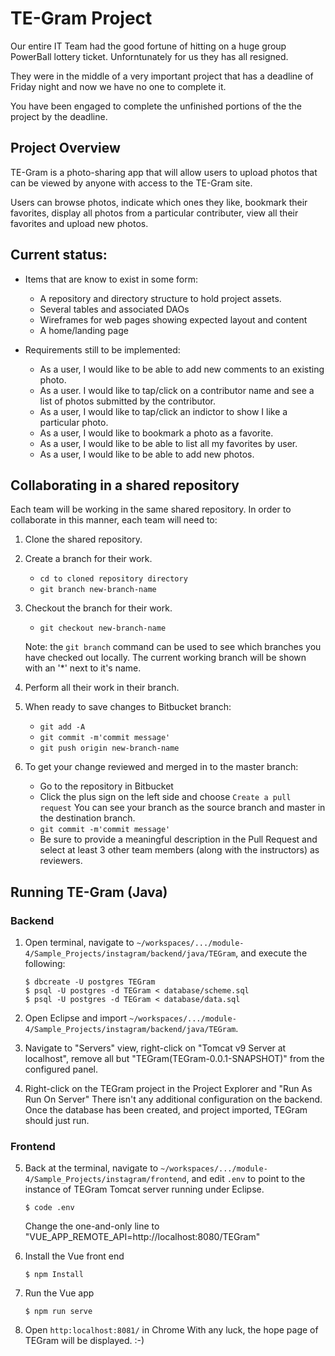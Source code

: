 # TE-Gram Project

Our entire IT Team had the good fortune of hitting on a huge group PowerBall lottery ticket.  Unforntunately for us they has all resigned.

They were in the middle of a very important project that has a deadline of Friday night and now we have no one to complete it.

You have been engaged to complete the unfinished portions of the the project by the deadline.

## Project Overview

TE-Gram is a photo-sharing app that will allow users to upload photos that can be viewed by anyone with access to the TE-Gram site.

Users can browse photos, indicate which ones they like, bookmark their favorites, display all photos from a particular contributer, view all their favorites and upload new photos.

## Current status:

* Items that are know to exist in some form:
  * A repository and directory structure to hold project assets.
  * Several tables and associated DAOs  
  * Wireframes for web pages showing expected layout and content
  *  A home/landing page
  
* Requirements still to be implemented:
  *  As a user, I would like to be able to add new comments to an existing photo.
  *  As a user. I would like to tap/click on a contributor name and see a list of photos submitted by the contributor.
  *  As a user, I would like to tap/click an indictor to show I like a particular photo.
  *  As a user, I would like to bookmark a photo as a favorite.
  *  As a user, I would like to be able to list all my favorites by user.
  *  As a user, I would like to be able to add new photos.

## Collaborating in a shared repository

Each team will be working in the same shared repository.  In order to collaborate in this manner, each team will need to:

1. Clone the shared repository.
2. Create a branch for their work.
   - ```cd to cloned repository directory```
   - ```git branch new-branch-name```  
3. Checkout the branch for their work.
   - ```git checkout new-branch-name```
   
   Note: the ```git branch``` command can be used to see which branches you have checked out locally.  The current working branch will be shown with an '*' next to it's name.
4. Perform all their work in their branch.
5. When ready to save changes to Bitbucket branch:
   - ```git add -A```
   - ```git commit -m'commit message'```
   - ```git push origin new-branch-name```
         
6. To get your change reviewed and merged in to the master branch:
   - Go to the repository in Bitbucket
   - Click the plus sign on the left side and choose ```Create a pull request```   You can see your branch as the source branch and master in the destination branch. 
   - ```git commit -m'commit message'```
   - Be sure to provide a meaningful description in the Pull Request and select at least 3 other team members (along with the instructors) as reviewers.


## Running TE-Gram (Java)

### Backend

1. Open terminal, navigate to `~/workspaces/.../module-4/Sample_Projects/instagram/backend/java/TEGram`, and execute the following:

   ```
   $ dbcreate -U postgres TEGram
   $ psql -U postgres -d TEGram < database/scheme.sql
   $ psql -U postgres -d TEGram < database/data.sql
   ```

2. Open Eclipse and import `~/workspaces/.../module-4/Sample_Projects/instagram/backend/java/TEGram`.

3. Navigate to "Servers" view, right-click on "Tomcat v9 Server at localhost", remove all but "TEGram(TEGram-0.0.1-SNAPSHOT)" from the configured panel.

4. Right-click on the TEGram project in the Project Explorer and "Run As Run On Server"
   There isn't any additional configuration on the backend. Once the database has been created, and project imported, TEGram should just run.

### Frontend

5. Back at the terminal, navigate to `~/workspaces/.../module-4/Sample_Projects/instagram/frontend`, and edit `.env` to point to the instance of TEGram Tomcat server running under Eclipse.
   
   ```
   $ code .env
   ```

   Change the one-and-only line to "VUE_APP_REMOTE_API=http://localhost:8080/TEGram"

6. Install the Vue front end
   
   ```
   $ npm Install
   ```

7. Run the Vue app
   
   ```
   $ npm run serve
   ```

8. Open `http:localhost:8081/` in Chrome
   With any luck, the hope page of TEGram will be displayed. :-)


   
